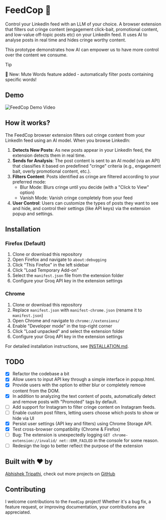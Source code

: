 # FeedCop 📵

Control your LinkedIn feed with an LLM of your choice. A browser extension that filters out cringe content (engagement click-bait, promotional content, and low-value off-topic posts etc) on your LinkedIn feed. It uses AI to analyse posts in real time and hides cringe worthy content.

This prototype demonstrates how AI can empower us to have more control over the content we consume.

> [!TIP]
> 🎉 New: Mute Words feature added - automatically filter posts containing specific words!

## Demo

![FeedCop Demo Video](./images/demo.gif)

## How it works?

The FeedCop browser extension filters out cringe content from your LinkedIn feed using an AI model. When you browse LinkedIn:

1. **Detects New Posts**: As new posts appear in your LinkedIn feed, the extension detects them in real time.
2. **Sends for Analysis**: The post content is sent to an AI model (via an API) that classifies it based on predefined "cringe" criteria (e.g., engagement bait, overly promotional content, etc.).
3. **Filters Content**: Posts identified as cringe are filtered according to your preferred mode:
   - Blur Mode: Blurs cringe until you decide (with a "Click to View" option)
   - Vanish Mode: Vanish cringe completely from your feed
4. **User Control**: Users can customize the types of posts they want to see and hide, and control their settings (like
   API keys) via the extension popup and settings.

## Installation

### Firefox (Default)

1. Clone or download this repository
2. Open Firefox and navigate to `about:debugging`
3. Click "This Firefox" in the left sidebar
4. Click "Load Temporary Add-on"
5. Select the `manifest.json` file from the extension folder
6. Configure your Groq API key in the extension settings

### Chrome

1. Clone or download this repository
2. Replace `manifest.json` with `manifest-chrome.json` (rename it to `manifest.json`)
3. Open Chrome and navigate to `chrome://extensions/`
4. Enable "Developer mode" in the top-right corner
5. Click "Load unpacked" and select the extension folder
6. Configure your Groq API key in the extension settings

For detailed installation instructions, see [INSTALLATION.md](./INSTALLATION.md).

## TODO

- [x] Refactor the codebase a bit
- [x] Allow users to input API key through a simple interface in popup.html.
- [x] Provide users with the option to either blur or completely remove content from the DOM.
- [x] In addition to analyzing the text content of posts, automatically detect and remove posts with "Promoted" tags by default.
- [ ] Add support for Instagram to filter cringe content on Instagram feeds.
- [ ] Enable custom post filters, letting users choose which posts to show or hide via UI
- [x] Persist user settings (API key and filters) using Chrome Storage API.
- [x] Test cross-browser compatibility (Chrome & Firefox)
- [ ] Bug: The extension is unexpectedly logging `GET chrome-extension://invalid/ net::ERR_FAILED` in the console for some reason.
- [ ] Redesign the logo to better reflect the purpose of the extension

## Built with ❤️ by

[Abhishek Tripathi](https://www.linkedin.com/in/abhishek-tripathi-a714ab30b/), check out more projects on [GitHub](https://github.com/Abhishekhack2909)

## Contributing

I welcome contributions to the `FeedCop` project! Whether it's a bug fix, a feature request, or improving documentation, your contributions are appreciated.
